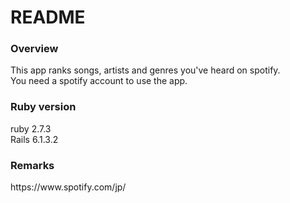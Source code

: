 # README

<h3>Overview</h3>
This app ranks songs, artists and genres you've heard on spotify.<br>
You need a spotify account to use the app.

<h3>Ruby version</h3>
ruby 2.7.3<br>
Rails 6.1.3.2

<h3>Remarks</h3>
https://www.spotify.com/jp/

